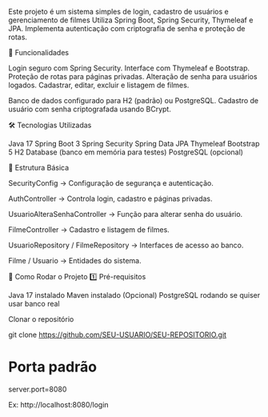 Este projeto é um sistema simples de login, cadastro de usuários e gerenciamento de filmes
Utiliza Spring Boot, Spring Security, Thymeleaf e JPA.
Implementa autenticação com criptografia de senha e proteção de rotas.

📌 Funcionalidades

Login seguro com Spring Security.
Interface com Thymeleaf e Bootstrap.
Proteção de rotas para páginas privadas.
Alteração de senha para usuários logados.
Cadastrar, editar, excluir e listagem de filmes.

Banco de dados configurado para H2 (padrão) ou PostgreSQL.
Cadastro de usuário com senha criptografada usando BCrypt.

🛠 Tecnologias Utilizadas

Java 17
Spring Boot 3
Spring Security
Spring Data JPA
Thymeleaf
Bootstrap 5
H2 Database (banco em memória para testes)
PostgreSQL (opcional)

📂 Estrutura Básica

SecurityConfig → Configuração de segurança e autenticação.

AuthController → Controla login, cadastro e páginas privadas.

UsuarioAlteraSenhaController → Função para alterar senha do usuário.

FilmeController → Cadastro e listagem de filmes.

UsuarioRepository / FilmeRepository → Interfaces de acesso ao banco.

Filme / Usuario → Entidades do sistema.

🚀 Como Rodar o Projeto
1️⃣ Pré-requisitos

Java 17 instalado
Maven instalado
(Opcional) PostgreSQL rodando se quiser usar banco real

Clonar o repositório

git clone https://github.com/SEU-USUARIO/SEU-REPOSITORIO.git

# Porta padrão
server.port=8080

Ex: http://localhost:8080/login
